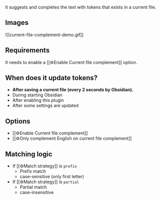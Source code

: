It suggests and completes the text with tokens that exists in a current file.

## Images

![[current-file-complement-demo.gif]]

## Requirements

It needs to enable a [[⚙️Enable Current file complement]] option.

## When does it update tokens?

- **After saving a current file (every 2 seconds by Obsidian).**
- During starting Obsidian
- After enabling this plugin
- After some settings are updated

## Options

- [[⚙️Enable Current file complement]]
- [[⚙️Only complement English on current file complement]]

## Matching logic

- If [[⚙️Match strategy]] is `prefix`
	- Prefix match
	- case-sensitive (only first letter)
- If [[⚙️Match strategy]] is `partial`
	- Partial match
	- case-insensitive
